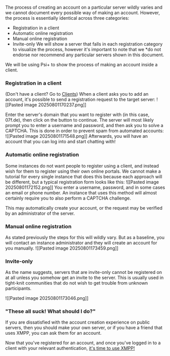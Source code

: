 The process of creating an account on a particular server wildly varies and we cannot document every possible way of making an account. However, the process is essentially identical across three categories:
- Registration in a client
- Automatic online registration
- Manual online registration
- Invite-only
We will show a server that falls in each registration category to visualize the process, however it's important to note that we *do not endorse nor recommend any particular servers shown in this document.

We will be using Psi+ to show the process of making an account inside a client.
### Registration in a client
(Don't have a client? Go to [Clients](Clients.md))
When a client asks you to add an account, it's possible to send a registration request to the target server:
![[Pasted image 20250801170237.png]]

Enter the server's domain that you want to register with (in this case, 07f.de), then click on the button to continue.
The server will most likely prompt you to enter a username and password, and then ask you to solve a CAPTCHA. This is done in order to prevent spam from automated accounts:
![[Pasted image 20250801171548.png]]
Afterwards, you will have an account that you can log into and start chatting with!
### Automatic online registration
Some instances do not want people to register using a client, and instead wish for them to register using their own online portals. We cannot make a tutorial for every single instance that does this because each approach will be different, but a typical registration form looks like this:
![[Pasted image 20250801172152.png]]
You enter a username, password, and in some cases an email or phone number. An instance that uses this method will almost certainly require you to also perform a CAPTCHA challenge.

This may automatically create your account, or the request may be verified by an administrator of the server.
### Manual online registration
As stated previously the steps for this will wildly vary. But as a baseline, you will contact an instance administrator and they will create an account for you manually.
![[Pasted image 20250801173459.png]]

### Invite-only
As the name suggests, servers that are invite-only cannot be registered on at all unless you somehow get an invite to the server. This is usually used in tight-knit communities that do not wish to get trouble from unknown participants.

![[Pasted image 20250801173046.png]]
### "These all suck! What should I do?"
If you are dissatisfied with the account creation experience on public servers, then you should make your own server, or if you have a friend that uses XMPP, you can ask them for an account.

Now that you've registered for an account, and once you've logged in to a client with your relevant authentication, [it's time to use XMPP!](/How%20To%20Use%20XMPP)